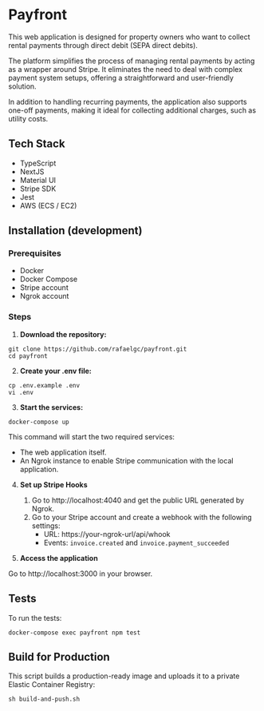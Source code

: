 # Payfront

This web application is designed for property owners who want to collect rental
payments through direct debit (SEPA direct debits).

The platform simplifies the process of managing rental payments by acting as a
wrapper around Stripe. It eliminates the need to deal with complex payment
system setups, offering a straightforward and user-friendly solution.

In addition to handling recurring payments, the application also supports
one-off payments, making it ideal for collecting additional charges, such as
utility costs.

## Tech Stack

- TypeScript
- NextJS
- Material UI
- Stripe SDK
- Jest
- AWS (ECS / EC2)

## Installation (development)

### Prerequisites

- Docker
- Docker Compose
- Stripe account
- Ngrok account

### Steps

1. **Download the repository:**

```
git clone https://github.com/rafaelgc/payfront.git
cd payfront
```

2. **Create your .env file:**

```
cp .env.example .env
vi .env
```

3. **Start the services:**

```
docker-compose up
```

This command will start the two required services:

- The web application itself.
- An Ngrok instance to enable Stripe communication with the local application.

4. **Set up Stripe Hooks**

    1. Go to http://localhost:4040 and get the public URL generated by Ngrok.
    2. Go to your Stripe account and create a webhook with the following settings:
        - URL: https://your-ngrok-url/api/whook
        - Events: `invoice.created` and `invoice.payment_succeeded`

5. **Access the application**

Go to http://localhost:3000 in your browser.

## Tests

To run the tests:
```
docker-compose exec payfront npm test
```

## Build for Production

This script builds a production-ready image and uploads it to a private
Elastic Container Registry:

```
sh build-and-push.sh
```